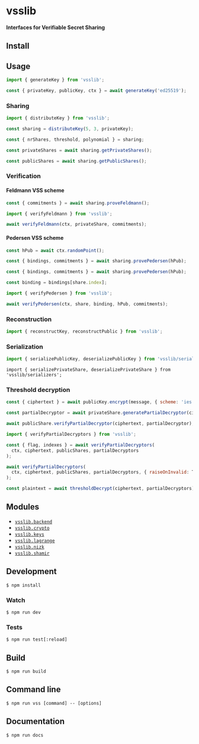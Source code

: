 # vsslib

**Interfaces for Verifiable Secret Sharing**

## Install

## Usage

```js
import { generateKey } from 'vsslib';

const { privateKey, publicKey, ctx } = await generateKey('ed25519');
```

### Sharing

```js
import { distributeKey } from 'vsslib';

const sharing = distributeKey(5, 3, privateKey);
```

```js
const { nrShares, threshold, polynomial } = sharing;
```

```js
const privateShares = await sharing.getPrivateShares();
```

```js
const publicShares = await sharing.getPublicShares();
```

### Verification


#### Feldmann VSS scheme

```js
const { commitments } = await sharing.proveFeldmann();
```

```js
import { verifyFeldmann } from 'vsslib';

await verifyFeldmann(ctx, privateShare, commitments);
```

#### Pedersen VSS scheme

```js
const hPub = await ctx.randomPoint();
```

```js
const { bindings, commitments } = await sharing.provePedersen(hPub);
```

```js
const { bindings, commitments } = await sharing.provePedersen(hPub);

const binding = bindings[share.index];
```

```js
import { verifyPedersen } from 'vsslib';

await verifyPedersen(ctx, share, binding, hPub, commitments);
```

### Reconstruction

```js
import { reconstructKey, reconstructPublic } from 'vsslib';
```


### Serialization

```js
import { serializePublicKey, deserializePublicKey } from 'vsslib/serializers';
```

```
import { serializePrivateShare, deserializePrivateShare } from 'vsslib/serializers';
```

### Threshold decryption

```js
const { ciphertext } = await publicKey.encrypt(message, { scheme: 'ies' });
```

```js
const partialDecryptor = await privateShare.generatePartialDecryptor(ciphertext);
```

```js
await publicShare.verifyPartialDecryptor(ciphertext, partialDecryptor);
```

```js
import { verifyPartialDecryptors } from 'vsslib';

const { flag, indexes } = await verifyPartialDecryptors(
  ctx, ciphertext, publicShares, partialDecryptors
);
```

```js
await verifyPartialDecryptors(
  ctx, ciphertext, publicShares, partialDecryptors, { raiseOnInvalid: True }
);
```

```js
const plaintext = await thresholdDecrypt(ciphertext, partialDecryptors);
```

## Modules

- [`vsslib.backend`](./src/backend)
- [`vsslib.crypto`](./src/crypto)
- [`vsslib.keys`](./src/keys)
- [`vsslib.lagrange`](./src/lagrange)
- [`vsslib.nizk`](./src/nizk)
- [`vsslib.shamir`](./src/shamir)

## Development

```
$ npm install
```

### Watch

```
$ npm run dev
```

### Tests

```
$ npm run test[:reload]
```

## Build

```
$ npm run build
```

## Command line

```
$ npm run vss [command] -- [options]
```

## Documentation

```
$ npm run docs
```
